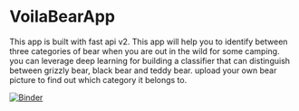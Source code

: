 # VoilaBearApp
This app is built with fast api v2. This app will help you to identify between three categories of bear when you are out in the wild for some camping.
you can leverage deep learning for building a classifier that can distinguish between grizzly bear, black bear and teddy bear. upload your own bear picture to find out which category it belongs to.


[![Binder](https://mybinder.org/badge_logo.svg)](https://mybinder.org/v2/gh/khanshaarif/voilaBearApp/HEAD?urlpath=%2Fvoila%2Frender%2FVoila_Bear_App.ipynb)
